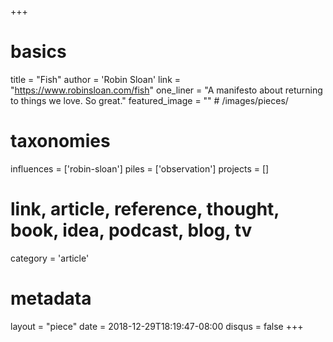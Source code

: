 +++
# basics
title     		 = "Fish"
author    		 = 'Robin Sloan'
link      		 = "https://www.robinsloan.com/fish"
one_liner 		 = "A manifesto about returning to things we love. So great."
featured_image = "" # /images/pieces/

# taxonomies
influences		 = ['robin-sloan']
piles     		 = ['observation']
projects			 = []

# link, article, reference, thought, book, idea, podcast, blog, tv
category  		 = 'article'

# metadata
layout	    	 = "piece"
date      		 = 2018-12-29T18:19:47-08:00
disqus    		 = false
+++

